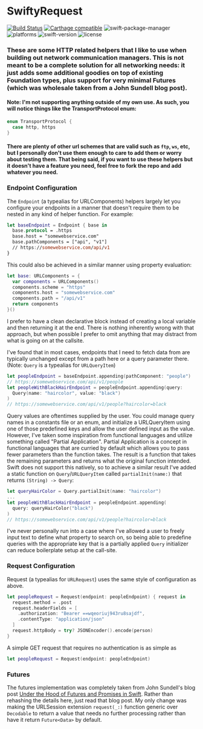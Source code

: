 # SwiftyRequest
[![Build Status](https://travis-ci.org/Steven0351/SwiftyRequest.svg?branch=master)](https://travis-ci.org/Steven0351/SwiftyRequest) [![Carthage compatible](https://img.shields.io/badge/Carthage-compatible-4BC51D.svg?style=flat)](https://github.com/Carthage/Carthage) ![swift-package-manager](https://img.shields.io/badge/SPM-compatible-orange.svg) ![platforms](https://img.shields.io/badge/Platform-iOS%20|%20macOS-lightgrey.svg) ![swift-version](https://img.shields.io/badge/Swift-5.0-orange.svg) ![license](https://img.shields.io/badge/License-MIT-c41d3a.svg)
### These are some HTTP related helpers that I like to use when building out network communication managers. This is not meant to be a complete solution for all networking needs: it just adds some additional goodies on top of existing Foundation types, plus support for very minimal Futures (which was wholesale taken from a John Sundell blog post).

#### Note: I'm not supporting anything outside of my own use. As such, you will notice things like the TransportProtocol enum:
```swift
enum TransportProtocol {
  case http, https
}
```
#### There are plenty of other url schemes that are valid such as `ftp`, `ws`, etc, but I personally don't use them enough to care to add them or worry about testing them. That being said, if you want to use these helpers but it doesn't have a feature you need, feel free to fork the repo and add whatever you need.

### Endpoint Configuration
The `Endpoint` (a typealias for URLComponents) helpers largely let you configure your endpoints in a manner that doesn't require them to be nested in any kind of helper function. For example:
```swift
let baseEndpoint = Endpoint { base in
  base.protocol = .https
  base.host = "somewebservice.com"
  base.pathComponents = ["api", "v1"]
  // https://somewebservice.com/api/v1
}
```
This could also be achieved in a similar manner using property evaluation:
```swift
let base: URLComponents = {
  var components = URLComponents()
  components.scheme = "https"
  components.host = "somewebservice.com"
  components.path = "/api/v1"
  return components
}()
```
I prefer to have a clean declarative block instead of creating a local variable and then returning it at the end. There is nothing inherently wrong with that approach, but when possible I prefer to omit anything that may distract from what is going on at the callsite.

I've found that in most cases, endpoints that I need to fetch data from are typically unchanged except from a path here or a query parameter there. (Note: `Query` is a typealias for `URLQueryItem`)
```swift
let peopleEndpoint = baseEndpoint.appending(pathComponent: "people")
// https://somewebservice.com/api/v1/people
let peopleWithBlackHairEndpoint = peopleEndpoint.appending(query:
  Query(name: "haircolor", value: "black")
)
// https://somewebservice.com/api/v1/people?haircolor=black
```
Query values are oftentimes supplied by the user. You could manage query names in a constants file or an enum, and initialize a URLQueryItem using one of those predefined keys and allow the user defined input as the value. However, I've taken some inspiration from functional languages and utilize something called "Partial Application". Partial Application is a concept in functional languages that are curried by default which allows you to pass fewer parameters than the function takes. The result is a function that takes the remaining parameters and returns what the original function intended. Swift does not support this natively, so to achieve a similar result I've added a static function on `Query`/`URLQueryItem` called `partialInit(name:)` that returns `(String) -> Query`:
```swift
let queryHairColor = Query.partialInit(name: "haircolor")
...
let peopleWithBlackHairEndpoint = peopleEndpoint.appending(
  query: queryHairColor("black")
)
// https://somewebservice.com/api/v1/people?haircolor=black
```
I've never personally run into a case where I've allowed a user to freely input text to define what property to search on, so being able to predefine queries with the appropriate key that is a partially applied `Query` initializer can reduce boilerplate setup at the call-site.

### Request Configuration
Request (a typealias for `URLRequest`) uses the same style of configuration as above.
```swift
let peopleRequest = Request(endpoint: peopleEndpoint) { request in
  request.method = .post
  request.headerFields = [
    .authorization: "Bearer ==wqeoriuj943ru8sajdf",
    .contentType: "application/json"
  ]
  request.httpBody = try? JSONEncoder().encode(person)
}
```
A simple GET request that requires no authentication is as simple as
```swift
let peopleRequest = Request(endpoint: peopleEndpoint)
```

### Futures
The futures implementation was completely taken from John Sundell's blog post [Under the Hood of Futures and Promises in Swift](https://www.swiftbysundell.com/posts/under-the-hood-of-futures-and-promises-in-swift). Rather than rehashing the details here, just read that blog post. My only change was making the URLSession extension `request(_:)` function generic over `Decodable` to return a value that needs no further processing rather than have it return `Future<Data>` by default.
